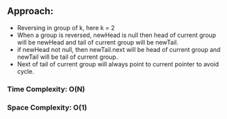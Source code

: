 ## Approach:
* Reversing in group of k, here k = 2
* When a group is reversed, newHead is null then head of current group will be newHead and tail of current group will be newTail.
* if newHead not null, then newTail.next will be head of current group and newTail will be tail of current group.
* Next of tail of current group will always point to current pointer to avoid cycle.
​
### Time Complexity: O(N)
### Space Complexity: O(1)